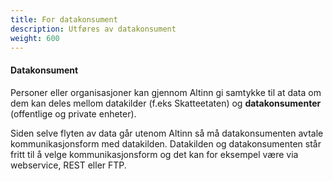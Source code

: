 ```yaml
---
title: For datakonsument
description: Utføres av datakonsument
weight: 600
---
```


#### Datakonsument

Personer eller organisasjoner kan gjennom Altinn gi samtykke til at data om dem kan deles mellom datakilder (f.eks Skatteetaten) og **datakonsumenter** (offentlige og private enheter).

Siden selve flyten av data går utenom Altinn så må datakonsumenten
avtale kommunikasjonsform med datakilden. Datakilden og datakonsumenten
står fritt til å velge kommunikasjonsform og det kan for eksempel være
via webservice, REST eller FTP.

